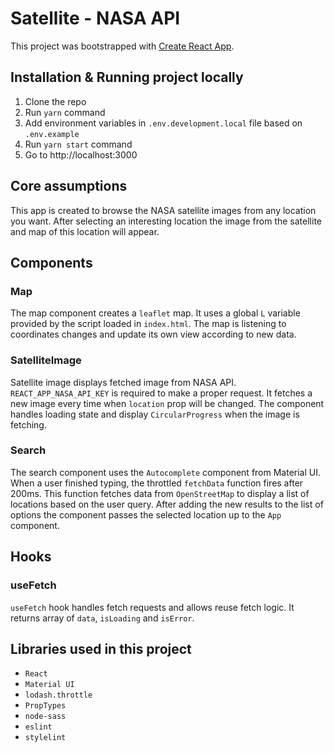 # Satellite - NASA API

This project was bootstrapped with [Create React App](https://github.com/facebook/create-react-app).

## Installation & Running project locally

1. Clone the repo
2. Run `yarn` command
3. Add environment variables in `.env.development.local` file based on `.env.example`
4. Run `yarn start` command
5. Go to http://localhost:3000

## Core assumptions

This app is created to browse the NASA satellite images from any location you want.
After selecting an interesting location the image from the satellite and map of this location will appear.

## Components

### Map

The map component creates a `leaflet` map.
It uses a global `L` variable provided by the script loaded in `index.html`.
The map is listening to coordinates changes and update its own view according to new data.

### SatelliteImage

Satellite image displays fetched image from NASA API.
`REACT_APP_NASA_API_KEY` is required to make a proper request.
It fetches a new image every time when `location` prop will be changed.
The component handles loading state and display `CircularProgress` when the image is fetching.

### Search

The search component uses the `Autocomplete` component from Material UI.
When a user finished typing, the throttled `fetchData` function fires after 200ms.
This function fetches data from `OpenStreetMap` to display a list of locations based on the user query.
After adding the new results to the list of options the component passes the selected location up to the `App` component.

## Hooks

### useFetch

`useFetch` hook handles fetch requests and allows reuse fetch logic.
It returns array of `data`, `isLoading` and `isError`.

## Libraries used in this project

- `React`
- `Material UI`
- `lodash.throttle`
- `PropTypes`
- `node-sass`
- `eslint`
- `stylelint`
